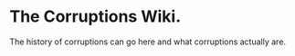 # The Corruptions Wiki.

The history of corruptions can go here and what corruptions actually are.

